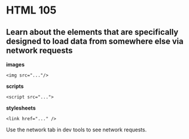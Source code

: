 # HTML 105
## Learn about the elements that are specifically designed to load data from somewhere else via network requests

**images**
```
<img src="..."/>
```

**scripts**
```
<script src="...">
```

**stylesheets**
```
<link href="..." />
```

Use the network tab in dev tools to see network requests.